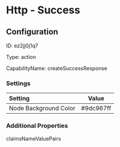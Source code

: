 # Http - Success
## Configuration
ID:  ez2jj0j1q7

Type: action 

CapabilityName: createSuccessResponse

### Settings
| Setting | Value  |
| :------------------------ | ---------------------------------------- |
| Node Background Color | #9dc967ff | 

 




### Additional Properties
claimsNameValuePairs
 ```json 

```




